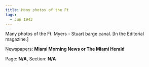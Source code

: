 ```yaml
---  
title: Many photos of the Ft  
tags:  
  - Jun 1943  
---  
```

  
Many photos of the Ft. Myers - Stuart barge canal. [In the Editorial magazine.]  
  
Newspapers: **Miami Morning News or The Miami Herald**  
  
Page: **N/A**, Section: **N/A** 

